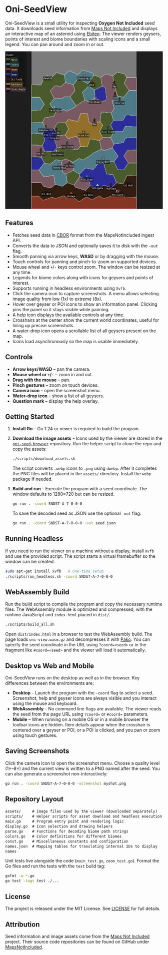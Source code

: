 # Oni-SeedView

Oni-SeedView is a small utility for inspecting **Oxygen Not Included** seed data. It downloads seed information from [Maps Not Included](https://mapsnotincluded.org) and displays an interactive map of an asteroid using [Ebiten](https://ebiten.org/). The viewer renders geysers, points of interest and biome boundaries with scaling icons and a small legend. You can pan around and zoom in or out.

![Screenshot](screenshot.png)

## Features

* Fetches seed data in [CBOR](https://en.wikipedia.org/wiki/CBOR) format from the MapsNotIncluded ingest API.
* Converts the data to JSON and optionally saves it to disk with the `-out` flag.
* Smooth panning via arrow keys, **WASD** or by dragging with the mouse.
* Touch controls for panning and pinch-to-zoom on supported devices.
* Mouse wheel and `+`/`-` keys control zoom. The window can be resized at any time.
* Legends for biome colors along with icons for geysers and points of interest.
* Supports running in headless environments using `Xvfb`.
* Click the camera icon to capture screenshots. A menu allows
  selecting image quality from low (1x) to extreme (8x).
* Hover over geyser or POI icons to show an information panel.
  Clicking pins the panel so it stays visible while panning.
* A help icon displays the available controls at any time.
* Crosshairs at the center show the current world coordinates,
  useful for lining up precise screenshots.
* A water-drop icon opens a scrollable list of all geysers
  present on the map.
* Icons load asynchronously so the map is usable immediately.

## Controls

- **Arrow keys/WASD** – pan the camera.
- **Mouse wheel or `+`/`-`** – zoom in and out.
- **Drag with the mouse** – pan.
- **Pinch gestures** – zoom on touch devices.
- **Camera icon** – open the screenshot menu.
- **Water-drop icon** – show a list of all geysers.
- **Question mark** – display the help overlay.

## Getting Started

1. **Install Go** – Go 1.24 or newer is required to build the program.
2. **Download the image assets** – Icons used by the viewer are stored in the [`oni-seed-browser`](https://github.com/MapsNotIncluded/oni-seed-browser) repository. Run the helper script to clone the repo and copy the assets:

   ```bash
   ./scripts/download_assets.sh
   ```

   The script converts `.webp` icons to `.png` using `dwebp`. After it completes the PNG files will be placed in the `assets/` directory. Install the `webp` package if needed.

3. **Build and run** – Execute the program with a seed coordinate. The window defaults to 1280×720 but can be resized.

   ```bash
   go run . -coord SNDST-A-7-0-0-0
   ```

   To save the decoded seed as JSON use the optional `-out` flag:

   ```bash
   go run . -coord SNDST-A-7-0-0-0 -out seed.json
   ```

## Running Headless

If you need to run the viewer on a machine without a display, install `Xvfb` and use the provided script. The script starts a virtual framebuffer so the window can be created.

```bash
sudo apt-get install xvfb   # one-time setup
./scripts/run_headless.sh -coord SNDST-A-7-0-0-0
```

## WebAssembly Build

Run the build script to compile the program and copy the necessary runtime files. The WebAssembly module is optimized and compressed, with the runtime JavaScript and `index.html` placed in `dist/`.

```bash
./scripts/build_all.sh
```

Open `dist/index.html` in a browser to test the WebAssembly build. The page loads `oni-view.wasm.gz` and decompresses it with [Pako](https://github.com/nodeca/pako).
You can specify the seed coordinate in the URL using `?coord=<seed>` or in the
fragment like `#coord=<seed>` and the viewer will load it automatically.

## Desktop vs Web and Mobile

Oni-SeedView runs on the desktop as well as in the browser. Key differences between
the environments are:

* **Desktop** – Launch the program with the `-coord` flag to select a seed.
  Screenshot, help and geyser icons are always visible and you interact using
  the mouse and keyboard.
* **WebAssembly** – No command line flags are available. The viewer reads the
  seed from the page URL using `?coord=` or `#coord=` parameters.
* **Mobile** – When running on a mobile OS or in a mobile browser the toolbar
  icons are hidden. Item details appear when the crosshair is centered over a
  geyser or POI, or a POI is clicked, and you pan or zoom using touch gestures.

## Saving Screenshots

Click the camera icon to open the screenshot menu. Choose a quality level
(1×–8×) and the current view is written to a PNG named after the seed.
You can also generate a screenshot non-interactively:

```bash
go run . -coord SNDST-A-7-0-0-0 -screenshot myshot.png
```

## Repository Layout

```
assets/     # Image files used by the viewer (downloaded separately)
scripts/    # Helper scripts for asset download and headless execution
main.go     # Program entry point and rendering logic
display.go  # Icon selection and drawing helpers
parse.go    # Functions for decoding biome path strings
colors.go   # Color definitions for different biomes
const.go    # Miscellaneous constants and configuration
names.json  # Mapping tables for translating internal IDs to display names
```

Unit tests live alongside the code (`main_test.go`, `zoom_test.go`). Format the
Go files and run the tests with the `test` build tag:

```bash
gofmt -w *.go
go test -tags test ./...
```

## License

The project is released under the MIT License. See [LICENSE](LICENSE) for full details.

## Attribution

Seed information and image assets come from the [Maps Not Included](https://mapsnotincluded.org) project. Their source code repositories can be found on GitHub under [MapsNotIncluded](https://github.com/MapsNotIncluded).

